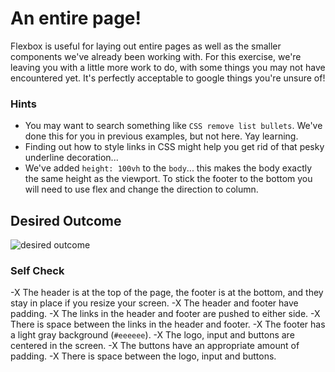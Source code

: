 # An entire page!

Flexbox is useful for laying out entire pages as well as the smaller components we've already been working with. For this exercise, we're leaving you with a little more work to do, with some things you may not have encountered yet. It's perfectly acceptable to google things you're unsure of!

### Hints
- You may want to search something like `CSS remove list bullets`.  We've done this for you in previous examples, but not here. Yay learning.
- Finding out how to style links in CSS might help you get rid of that pesky underline decoration...
- We've added `height: 100vh` to the `body`... this makes the body exactly the same height as the viewport. To stick the footer to the bottom you will need to use flex and change the direction to column.

## Desired Outcome
![desired outcome](./desired-outcome.png)

### Self Check

-X The header is at the top of the page, the footer is at the bottom, and they stay in place if you resize your screen.
-X The header and footer have padding.
-X The links in the header and footer are pushed to either side.
-X There is space between the links in the header and footer.
-X The footer has a light gray background (`#eeeeee`).
-X The logo, input and buttons are centered in the screen.
-X The buttons have an appropriate amount of padding.
-X There is space between the logo, input and buttons.

